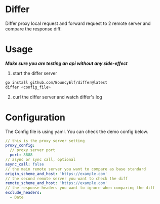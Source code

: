 # Differ
Differ proxy local request and forward request to 2 remote server and compare the response diff.

# Usage
***Make sure you are testing an api without any side-effect***

1. start the differ server
```bash
go install github.com/BouncyElf/differ@latest
differ <config_file>
```

2. curl the differ server and watch differ's log

# Configuration
The Config file is using yaml.
You can check the demo config below.
```yaml
// this is the proxy server setting
proxy_config:
  // proxy server port
  port: 8888
// async or sync call, optional
async_call: false
// the main remote server you want to compare as base standard
origin_scheme_and_host: 'https://example.com'
// the second remote server you want to check the diff
remote_scheme_and_host: 'https://example.com'
// the response headers you want to ignore when comparing the diff
exclude_headers:
  - Date
```
